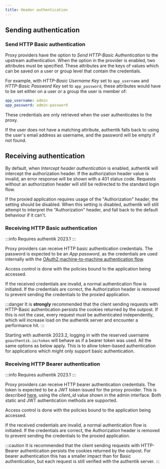 ```yaml
---
title: Header authentication
---
```


## Sending authentication

### Send HTTP Basic authentication

Proxy providers have the option to _Send HTTP-Basic Authentication_ to the upstream authentication. When the option in the provider is enabled, two attributes must be specified. These attributes are the keys of values which can be saved on a user or group level that contain the credentials.

For example, with _HTTP-Basic Username Key_ set to `app_username` and _HTTP-Basic Password Key_ set to `app_password`, these attributes would have to be set either on a user or a group the user is member of:

```yaml
app_username: admin
app_password: admin-password
```

These credentials are only retrieved when the user authenticates to the proxy.

If the user does not have a matching attribute, authentik falls back to using the user's email address as username, and the password will be empty if not found.

## Receiving authentication

By default, when _Intercept header authentication_ is enabled, authentik will intercept the authorization header. If the authorization header value is invalid, an error response will be shown with a 401 status code. Requests without an authorization header will still be redirected to the standard login flow.

If the proxied application requires usage of the "Authorization" header, the setting should be disabled. When this setting is disabled, authentik will still attempt to interpret the "Authorization" header, and fall back to the default behaviour if it can't.

### Receiving HTTP Basic authentication

:::info
Requires authentik 2023.1
:::

Proxy providers can receive HTTP basic authentication credentials. The password is expected to be an _App password_, as the credentials are used internally with the [OAuth2 machine-to-machine authentication flow](../oauth2/client_credentials.md).

Access control is done with the policies bound to the application being accessed.

If the received credentials are invalid, a normal authentication flow is initiated. If the credentials are correct, the Authorization header is removed to prevent sending the credentials to the proxied application.

:::danger
It is **strongly** recommended that the client sending requests with HTTP-Basic authentication persists the cookies returned by the outpost. If this is not the case, every request must be authenticated independently, which will increase load on the authentik server and encounter a performance hit.
:::

Starting with authentik 2023.2, logging in with the reserved username `goauthentik.io/token` will behave as if a bearer token was used. All the same options as below apply. This is to allow token-based authentication for applications which might only support basic authentication.

### Receiving HTTP Bearer authentication

:::info
Requires authentik 2023.1
:::

Proxy providers can receive HTTP bearer authentication credentials. The token is expected to be a JWT token issued for the proxy provider. This is described [here](../oauth2/client_credentials.md), using the _client_id_ value shown in the admin interface. Both static and JWT authentication methods are supported.

Access control is done with the policies bound to the application being accessed.

If the received credentials are invalid, a normal authentication flow is initiated. If the credentials are correct, the Authorization header is removed to prevent sending the credentials to the proxied application.

:::caution
It is recommended that the client sending requests with HTTP-Bearer authentication persists the cookies returned by the outpost. For bearer authentication this has a smaller impact than for Basic authentication, but each request is still verified with the authentik server.
:::
